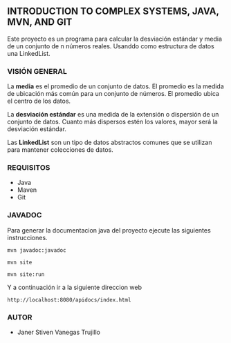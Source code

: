 ## INTRODUCTION TO COMPLEX SYSTEMS, JAVA, MVN, AND GIT

Este proyecto es un programa para calcular la desviación estándar y media de un conjunto de n números reales. Usanddo como estructura de datos una LinkedList.

### VISIÓN GENERAL
La **media** es el promedio de un conjunto de datos. El promedio es la medida de ubicación más común para un conjunto de números. El promedio ubica el centro de los datos.

La **desviación estándar** es una medida de la extensión o dispersión de un conjunto de datos. Cuanto más dispersos estén los valores, mayor será la desviación estándar.

Las **LinkedList** son un tipo de datos abstractos comunes que se utilizan para mantener colecciones de datos.

### REQUISITOS
* Java
* Maven
* Git

### JAVADOC

Para generar la documentacion java del proyecto ejecute las siguientes instrucciones.

`mvn javadoc:javadoc`

`mvn site`

`mvn site:run`

Y a continuación ir a la siguiente direccion web

`http://localhost:8080/apidocs/index.html`

### AUTOR
* Janer Stiven Vanegas Trujillo